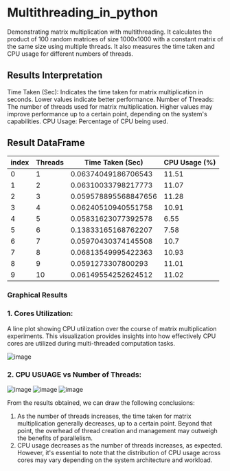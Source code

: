 # Multithreading_in_python

Demonstrating matrix multiplication with multithreading. It calculates the product of 100 random matrices of size 1000x1000 with a constant matrix of the same size using multiple threads. It also measures the time taken and CPU usage for different numbers of threads.

## Results Interpretation

Time Taken (Sec): Indicates the time taken for matrix multiplication in seconds. Lower values indicate better performance.
Number of Threads: The number of threads used for matrix multiplication. Higher values may improve performance up to a certain point, depending on the system's capabilities.
CPU Usage: Percentage of CPU being used.

## Result DataFrame

|index|Threads|Time Taken \(Sec\)|CPU Usage \(%\)|
|---|---|---|---|
|0|1|0\.06374049186706543|11\.51|
|1|2|0\.06310033798217773|11\.07|
|2|3|0\.059578895568847656|11\.28|
|3|4|0\.06240510940551758|10\.91|
|4|5|0\.05831623077392578|6\.55|
|5|6|0\.13833165168762207|7\.58|
|6|7|0\.05970430374145508|10\.7|
|7|8|0\.06813549995422363|10\.93|
|8|9|0\.0591273307800293|11\.01|
|9|10|0\.06149554252624512|11\.02|   


### Graphical Results
### 1. Cores Utilization: 
A line plot showing CPU utilization over the course of matrix multiplication experiments. This visualization provides insights into how effectively CPU cores are utilized during multi-threaded computation tasks.

![image](https://github.com/jaisika22/Multithreading_in_python/assets/107528387/3a2f9075-e0e3-4275-abd5-b8706b691cb6)



### 2. CPU USUAGE vs Number of Threads:

![image](https://github.com/jaisika22/Multithreading_in_python/assets/107528387/31bd1867-f1ee-4d2a-973f-6150e4190f8b)
![image](https://github.com/jaisika22/Multithreading_in_python/assets/107528387/ac34c513-72f9-4979-bf2b-edc408695444)
![image](https://github.com/jaisika22/Multithreading_in_python/assets/107528387/504e321b-6b0a-4252-99dc-c817ed63b13d)


From the results obtained, we can draw the following conclusions:

1. As the number of threads increases, the time taken for matrix multiplication generally decreases, up to a certain point. Beyond that point, the overhead of thread creation and management may outweigh the benefits of parallelism.
2. CPU usage decreases as the number of threads increases, as expected. However, it's essential to note that the distribution of CPU usage across cores may vary depending on the system architecture and workload.
